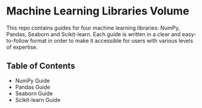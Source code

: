 # Machine Learning Libraries Volume
This repo contains guides for four machine learning libraries: NumPy, Pandas, Seaborn and Scikit-learn. Each guide is written in a clear and easy-to-follow format in order to make it accessible for users with various levels of expertise.

## Table of Contents
 - NumPy Guide
 - Pandas Guide
 - Seaborn Guide
 - Scikit-learn Guide
